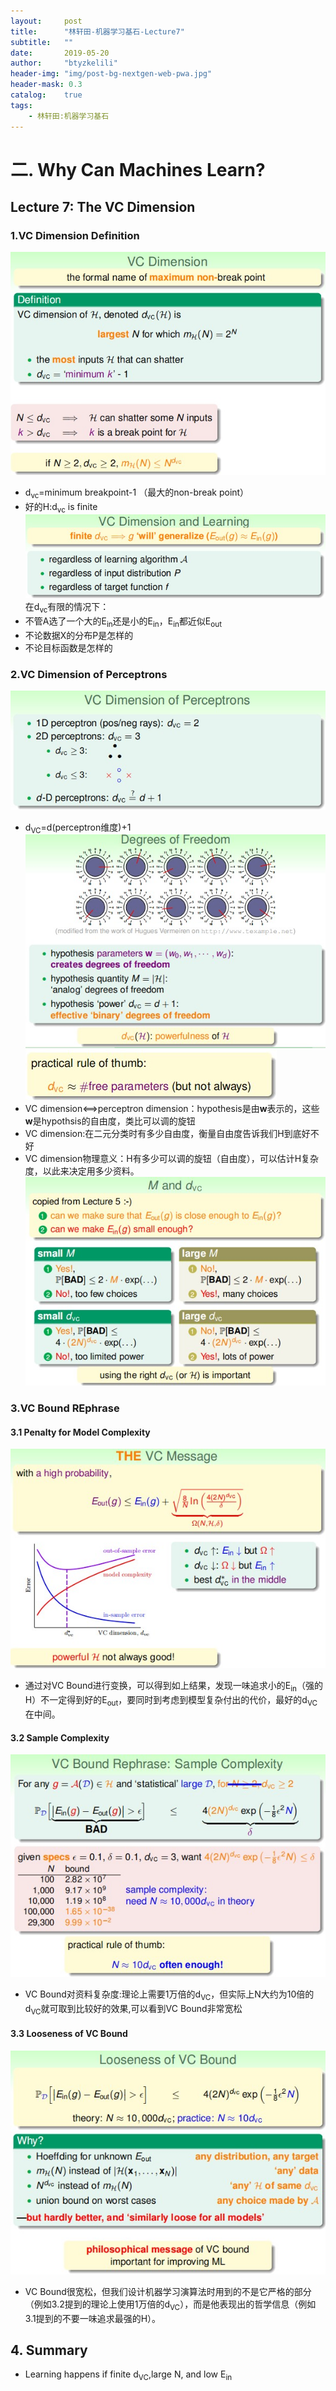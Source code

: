 ```yaml
---
layout:     post
title:      "林轩田-机器学习基石-Lecture7"
subtitle:   ""
date:       2019-05-20
author:     "btyzkelili"
header-img: "img/post-bg-nextgen-web-pwa.jpg"
header-mask: 0.3
catalog:    true
tags:
    - 林轩田:机器学习基石
---
```

# 二. Why Can Machines Learn?
## Lecture 7: The VC Dimension
### 1.VC Dimension Definition
![](/img/linxuant-jishi/7-1.jpg)  
* d<sub>vc</sub>=minimum breakpoint-1 （最大的non-break point） 
* 好的H:d<sub>vc</sub> is finite  
![](/img/linxuant-jishi/7-2.jpg) 
在d<sub>vc</sub>有限的情况下：
* 不管A选了一个大的E<sub>in</sub>还是小的E<sub>in</sub>，E<sub>in</sub>都近似E<sub>out</sub> 
* 不论数据X的分布P是怎样的
* 不论目标函数是怎样的
### 2.VC Dimension of Perceptrons
![](/img/linxuant-jishi/7-3.jpg) 
* d<sub>VC</sub>=d(perceptron维度)+1  
![](/img/linxuant-jishi/7-5.jpg) 
![](/img/linxuant-jishi/7-4.jpg) 
* VC dimension<==>perceptron dimension：hypothesis是由**w**表示的，这些**w**是hypothsis的自由度，类比可以调的旋钮
* VC dimension:在二元分类时有多少自由度，衡量自由度告诉我们H到底好不好
* VC dimension物理意义：H有多少可以调的旋钮（自由度），可以估计H复杂度，以此来决定用多少资料。
![](/img/linxuant-jishi/7-6.jpg) 
### 3.VC Bound REphrase
#### 3.1 Penalty for Model Complexity
![](/img/linxuant-jishi/7-7.jpg) 
* 通过对VC Bound进行变换，可以得到如上结果，发现一味追求小的E<sub>in</sub>（强的H）不一定得到好的E<sub>out</sub>，要同时到考虑到模型复杂付出的代价，最好的d<sub>VC</sub>在中间。
#### 3.2 Sample Complexity
![](/img/linxuant-jishi/7-8.jpg) 
* VC Bound对资料复杂度:理论上需要1万倍的d<sub>VC</sub>，但实际上N大约为10倍的d<sub>VC</sub>就可取到比较好的效果,可以看到VC Bound非常宽松
#### 3.3 Looseness of VC Bound
![](/img/linxuant-jishi/7-9.jpg) 
* VC Bound很宽松，但我们设计机器学习演算法时用到的不是它严格的部分（例如3.2提到的理论上使用1万倍的d<sub>VC</sub>），而是他表现出的哲学信息（例如3.1提到的不要一味追求最强的H）。
## 4. Summary
* Learning happens if finite d<sub>VC</sub>,large N, and low E<sub>in</sub>

